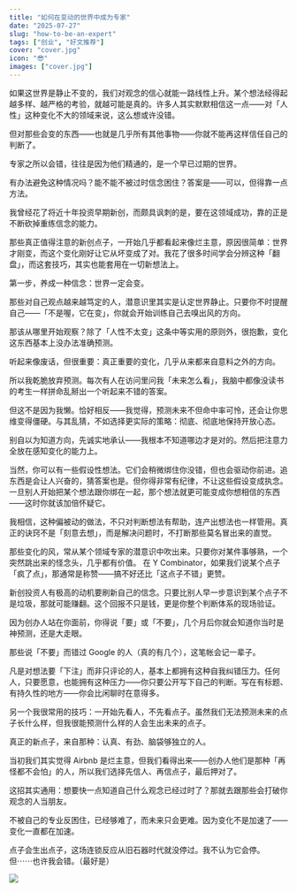 ```yaml
---
title: "如何在变动的世界中成为专家"
date: "2025-07-27"
slug: "how-to-be-an-expert"
tags: ["创业", "好文推荐"]
cover: "cover.jpg"
icon: "😎"
images: ["cover.jpg"]
---
```

如果这世界是静止不变的，我们对观念的信心就能一路线性上升。某个想法经得起越多样、越严格的考验，就越可能是真的。许多人其实默默相信这一点——对「人性」这种变化不大的领域来说，这么想或许没错。



但对那些会变的东西——也就是几乎所有其他事物——你就不能再这样信任自己的判断了。



专家之所以会错，往往是因为他们精通的，是一个早已过期的世界。



有办法避免这种情况吗？能不能不被过时信念困住？答案是——可以，但得靠一点方法。



我曾经花了将近十年投资早期新创，而颇具讽刺的是，要在这领域成功，靠的正是不断砍掉重练信念的能力。



那些真正值得注意的新创点子，一开始几乎都看起来像烂主意，原因很简单：世界才刚变，而这个变化刚好让它从坏变成了对。我花了很多时间学会分辨这种「翻盘」，而这套技巧，其实也能套用在一切新想法上。



第一步，养成一种信念：世界一定会变。



那些对自己观点越来越笃定的人，潜意识里其实是认定世界静止。只要你不时提醒自己——「不是喔，它在变」，你就会开始训练自己去嗅出风的方向。



那该从哪里开始观察？除了「人性不太变」这条中等实用的原则外，很抱歉，变化这东西基本上没办法准确预测。



听起来像废话，但很重要：真正重要的变化，几乎从来都来自意料之外的方向。



所以我乾脆放弃预测。每次有人在访问里问我「未来怎么看」，我脑中都像没读书的考生一样拼命乱掰出一个听起来不错的答案。



但这不是因为我懒。恰好相反——我觉得，预测未来不但命中率可怜，还会让你思维变得僵硬。与其乱猜，不如选择更实际的策略：彻底、彻底地保持开放心态。



别自以为知道方向，先诚实地承认——我根本不知道哪边才是对的。然后把注意力全放在感知变化的能力上。



当然，你可以有一些假设性想法。它们会稍微绑住你没错，但也会驱动你前进。追东西是会让人兴奋的，猜答案也是。但你得非常有纪律，不让这些假设变成执念。
一旦别人开始把某个想法跟你绑在一起，那个想法就更可能变成你想相信的东西——这时你就该加倍怀疑它。



我相信，这种偏被动的做法，不只对判断想法有帮助，连产出想法也一样管用。真正的诀窍不是「刻意去想」，而是解决问题时，不打断那些莫名冒出来的直觉。



那些变化的风，常从某个领域专家的潜意识中吹出来。只要你对某件事够熟，一个突然跳出来的怪念头，几乎都有价值。
在 Y Combinator，如果我们说某个点子「疯了点」，那通常是称赞——搞不好还比「这点子不错」更赞。



新创投资人有极高的动机要刷新自己的信念。只要比别人早一步意识到某个点子不是垃圾，那就可能赚翻。这个回报不只是钱，更是你整个判断体系的现场验证。



因为创办人站在你面前，你得说「要」或「不要」，几个月后你就会知道你当时是神预测，还是大走眼。



那些说「不要」而错过 Google 的人（真的有几个），这笔帐会记一辈子。



凡是对想法要「下注」而非只评论的人，基本上都拥有这种自我纠错压力。任何人，只要愿意，也能拥有这种压力——你只要公开写下自己的判断。写在有标题、有持久性的地方——你会比闲聊时在意得多。



另一个我很常用的技巧：一开始先看人，不先看点子。虽然我们无法预测未来的点子长什么样，但我很能预测什么样的人会生出未来的点子。



真正的新点子，来自那种：认真、有劲、脑袋够独立的人。



当初我们其实觉得 Airbnb 是烂主意，但我们看得出来——创办人他们是那种「再怪都不会怕」的人，所以我们选择先信人、再信点子，最后押对了。



这招其实通用：想要快一点知道自己什么观念已经过时了？那就去跟那些会打破你观念的人当朋友。



不被自己的专业反困住，已经够难了，而未来只会更难。因为变化不是加速了——变化一直都在加速。



点子会生出点子，这场连锁反应从旧石器时代就没停过。我不认为它会停。
但⋯⋯也许我会错。（最好是）




![](https://prod-files-secure.s3.us-west-2.amazonaws.com/112d0858-5090-4d34-a606-b75eb8d65fd2/46476355-9cf3-4e99-9b7a-3531bc426380/1000202064.png?X-Amz-Algorithm=AWS4-HMAC-SHA256&X-Amz-Content-Sha256=UNSIGNED-PAYLOAD&X-Amz-Credential=ASIAZI2LB466USLPI6GH%2F20250817%2Fus-west-2%2Fs3%2Faws4_request&X-Amz-Date=20250817T133944Z&X-Amz-Expires=3600&X-Amz-Security-Token=IQoJb3JpZ2luX2VjEEEaCXVzLXdlc3QtMiJHMEUCIQCPdd5THlW2QjpyKX6EpvREMnwvZR2cqSE%2B3Cm9ag%2FKmAIgWZwjJMoJxZcFFLRZHHJG5Ya6Gy83XgZOv21XJrNZPuAqiAQIiv%2F%2F%2F%2F%2F%2F%2F%2F%2F%2FARAAGgw2Mzc0MjMxODM4MDUiDJY019LoEm1%2B%2F%2F%2BgwyrcA8JFP3U%2BLKPZvmbkS0LNUqEl%2FNAhRX6uuR%2FRQCA0WnCAnwxbxItbbJSN0dgpQm%2BrS8XNCUtKGsP6Au2ct1fgbQJjC7vq6vFBcJTPbYhv8KFncmScG87jSOpa8r7PtMyok4052vrfsWb4c14LIGg3K1P1daQU5caDmjUbLI8HNC0TLglGpizZaT6%2BJLOMAFg3oh57Rc%2BTm3VeUWYoVH5uswWtkfbo1Bc8I9y9aIWLTYxsnkYcLYHFJLQTIqCVgjVoGVgTAUS7NqEgDS5TD6mwRyLe0S1D1XBlm5QOPhItsFye%2F36F0pb4jbVrT9EGGXTcS0H3GmZbGaIH441ivHBBOQddQv9pTYlA4QVjlvEAYp5PQqTiFSfG1WxhzuUMbmOzeDHuE%2BfHuc5fFNss1ceyOK9rcgEzdcPVDK%2BbAyN5BQE3UEgk5gyCo%2Bw90%2F4QXr1UGzvQoT1Mzd7y%2Ff0%2FvNRzkTipB7h%2B3qt4%2FACf5kKmJcbcVKPpAzSLYG%2FrJWc0WRioX%2FyUXzvX8RXHLYbp9PqhstwrM14Saz3PHsr%2BjmPv8IAKsc2q7BEEqcjI6UHirbXrf9ZPSP0VTGRKF7YrF9bDxLpLdow2iPf9d8JlGRKo7eJmt6vA574tU9IGanyZMNqzhsUGOqUBOqgNyURaxqpiqJk1ZC9ut7CYkeYFc7dzpizPlL%2BDFwRZYT25h9jmYoGuABvGxUw%2B4uaxRrCitePw07833J1thCDT84MvFDWyAWcZyeMWZKI%2B5UmKgmET72U6LNq0OwPrulw7MzwFNVZi0xzxJyJ6a%2FLqxHqCDV9dhCwaW%2B7kegkNnvxnHIHbLsCUPymidxcdHiLJsP0u0JtKy3gT3U1AHB%2FsxB7X&X-Amz-Signature=9aefdceda497dbafe8011f5eaff1af7a966d6f0a1719b57b1ccc2f69f05dbcb6&X-Amz-SignedHeaders=host&x-amz-checksum-mode=ENABLED&x-id=GetObject)

